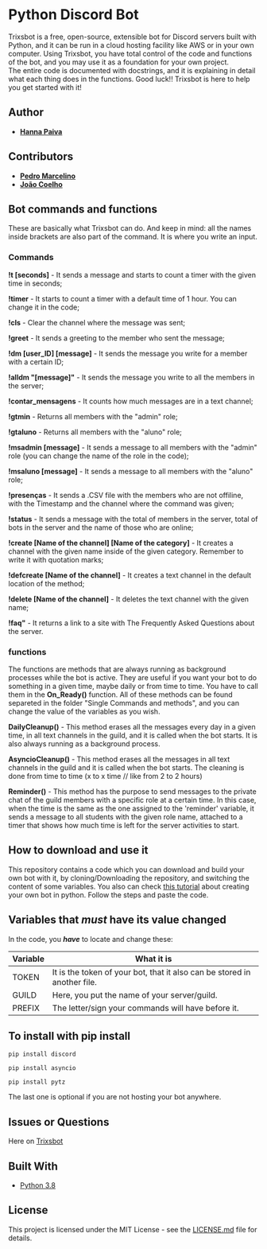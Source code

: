 # Python Discord Bot 

 Trixsbot is a free, open-source, extensible bot for Discord servers built with Python, and it can be run in a cloud hosting facility like AWS or in your own computer. Using Trixsbot, you have total control of the code and functions of the bot, and you may use it as a foundation for your own project.  
The entire code is documented with docstrings, and it is explaining in detail what each thing does in the functions. Good luck!! Trixsbot is here to help you get started with it!
## Author

* **[Hanna Paiva](https://github.com/Hantriex)**

## Contributors

* **[Pedro Marcelino](https://github.com/pmarcelino)**
* **[João Coelho](https://github.com/joaopcoelho)**

## Bot commands and functions

 These are basically what Trixsbot can do. 
And keep in mind: all the names inside brackets are also part of the command. It is where you write an input. 

### Commands

 **!t [seconds]** - It sends a message and starts to count a timer with the given time in seconds;

 **!timer** - It starts to count a timer with a default time of 1 hour. You can change it in the code;

 **!cls** - Clear the channel where the message was sent; 

 **!greet** - It sends a greeting to the member who sent the message;

 **!dm [user_ID] [message]**  - It sends the message you write for a member with a certain ID;

 **!alldm "[message]"** - It sends the message you write to all the members in the server;

 **!contar_mensagens** - It counts how much messages are in a text channel;

 **!gtmin** - Returns all members with the "admin" role;

 **!gtaluno** - Returns all members with the "aluno" role;

 **!msadmin [message]** - It sends a message to all members with the "admin" role (you can change the name of the role in the code); 

 **!msaluno [message]** - It sends a message to all members with the "aluno" role;

 **!presenças** - It sends a .CSV file with the members who are not offiline, with the Timestamp and the channel where the command was given; 

 **!status** - It sends a message with the total of members in the server, total of bots in the server and the name of those who are online; 

 **!create [Name of the channel] [Name of the category]** - It creates a channel with the given name inside of the given category. Remember to write it with quotation marks;

 **!defcreate [Name of the channel]** - It creates a text channel in the default location of the method;

 **!delete [Name of the channel]** - It deletes the text channel with the given name;

 **!faq"** - It returns a link to a site with The Frequently Asked Questions about the server.

 ### functions
 
 The functions are methods that are always running as background processes while the bot is active. They are useful if you want your bot to do something in a given time, maybe daily or from time to time. You have to call them in the **On_Ready()** function. 
All of these methods can be found separeted in the folder "Single Commands and methods", and you can change the value of the variables as you wish. 

**DailyCleanup()** - This method erases all the messages every day in a given time, in all text channels in the guild, and it 
     is called when the bot starts. It is also always running as a background process.
     
**AsyncioCleanup()** - This method erases all the messages in all text channels in the guild and it is called when the bot starts. The cleaning is done from time to time (x to x time // like from 2 to 2 hours)

**Reminder()** - This method has the purpose to send messages to the private chat of the guild members with a specific role at a certain time. In this case, when the time is the same as the one assigned to the 'reminder' variable, it sends a message to all students with the given role name, attached to a timer that shows how much time is left for the server activities to start. 

## How to download and use it

This repository contains a code which you can download and build your own bot with it, by cloning/Downloading the repository, and switching the content of some variables.
You also can check [this tutorial](https://realpython.com/how-to-make-a-discord-bot-python/) about creating your own bot in python. Follow the steps and paste the code. 

## Variables that ***must*** have its value changed

In the code, you ***have*** to locate and change these:

| Variable              | What it is                                                            |
| ----------------------| ----------------------------------------------------------------------|
| TOKEN                 | It is the token of your bot, that it also can be stored in another file.|
| GUILD                 | Here, you put the name of your server/guild. |
| PREFIX                | The letter/sign your commands will have before it.|




## To install with pip install


```
pip install discord
```
```
pip install asyncio
```
```
pip install pytz 
```
The last one is optional if you are not hosting your bot anywhere.


## Issues or Questions

Here on [Trixsbot](https://github.com/Hantriex/Projetos-Tree-Tree2--Hanna-Paiva/issues/1)

## Built With

* [Python 3.8](https://www.python.org/)

## License

This project is licensed under the MIT License - see the [LICENSE.md](LICENSE.md) file for details.
